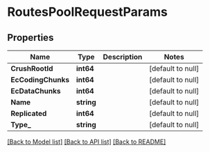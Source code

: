# RoutesPoolRequestParams

## Properties
Name | Type | Description | Notes
------------ | ------------- | ------------- | -------------
**CrushRootId** | **int64** |  | [default to null]
**EcCodingChunks** | **int64** |  | [default to null]
**EcDataChunks** | **int64** |  | [default to null]
**Name** | **string** |  | [default to null]
**Replicated** | **int64** |  | [default to null]
**Type_** | **string** |  | [default to null]

[[Back to Model list]](../README.md#documentation-for-models) [[Back to API list]](../README.md#documentation-for-api-endpoints) [[Back to README]](../README.md)

